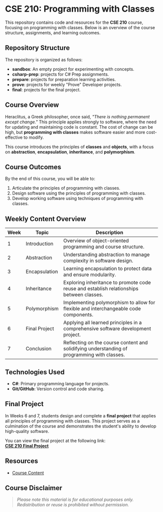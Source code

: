 # CSE 210: Programming with Classes

This repository contains code and resources for the **CSE 210** course, focusing on programming with classes. Below is an overview of the course structure, assignments, and learning outcomes.

## **Repository Structure**

The repository is organized as follows:

- **sandbox**: An empty project for experimenting with concepts.
- **csharp-prep**: projects for C# Prep assignments.
- **prepare**: projects for preparation learning activities.
- **prove**: projects for weekly "Prove" Developer projects.
- **final**: projects for the final project.

## **Course Overview**

Heraclitus, a Greek philosopher, once said, *"There is nothing permanent except change."* This principle applies strongly to software, where the need for updating and maintaining code is constant. The cost of change can be high, but **programming with classes** makes software easier and more cost-effective to modify.

This course introduces the principles of **classes** and **objects**, with a focus on **abstraction**, **encapsulation**, **inheritance**, and **polymorphism**.

## **Course Outcomes**

By the end of this course, you will be able to:
1. Articulate the principles of programming with classes.
2. Design software using the principles of programming with classes.
3. Develop working software using techniques of programming with classes.

## Weekly Content Overview

| Week | Topic           | Description                                                                                   |
|------|-----------------|-----------------------------------------------------------------------------------------------|
| 1    | Introduction    | Overview of object-oriented programming and course structure.                                 |
| 2    | Abstraction     | Understanding abstraction to manage complexity in software design.                            |
| 3    | Encapsulation   | Learning encapsulation to protect data and ensure modularity.                                 |
| 4    | Inheritance     | Exploring inheritance to promote code reuse and establish relationships between classes.      |
| 5    | Polymorphism    | Implementing polymorphism to allow for flexible and interchangeable code components.          |
| 6    | Final Project   | Applying all learned principles in a comprehensive software development project.              |
| 7    | Conclusion      | Reflecting on the course content and solidifying understanding of programming with classes.   |

## **Technologies Used**

- **C#**: Primary programming language for projects.
- **Git/GitHub**: Version control and code sharing.

## **Final Project**

In Weeks 6 and 7, students design and complete a **final project** that applies all principles of programming with classes. This project serves as a culmination of the course and demonstrates the student's ability to develop high-quality software.

You can view the final project at the following link:<br>
**[CSE 210 Final Project](https://github.com/emh68/cse210/tree/main/final)**

## Resources
- [Course Content](https://byui-cse.github.io/cse210-ww-course-2023/index.html)

## **Course Disclaimer**

> *Please note this material is for educational purposes only. Redistribution or reuse is prohibited without permission.*
